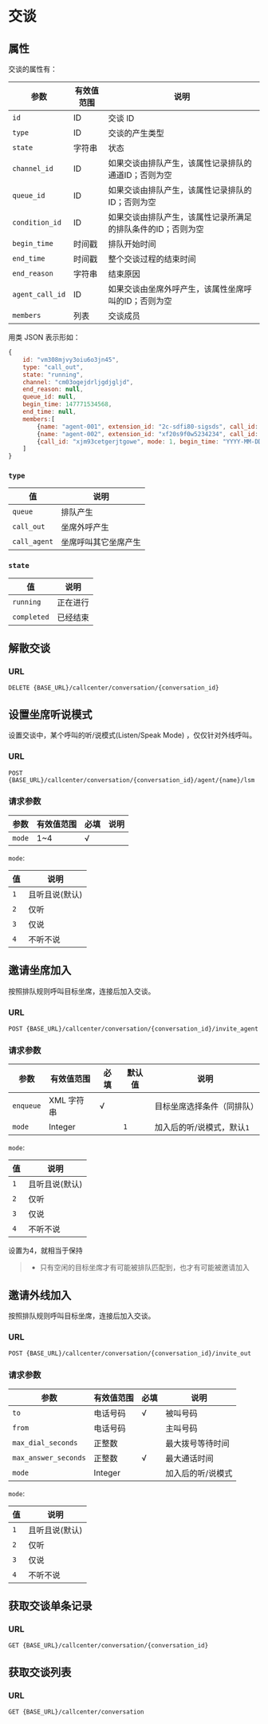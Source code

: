 # 交谈

<!-- toc -->

## 属性
交谈的属性有：

参数                      | 有效值范围                                | 说明
----------------------    | ----------------------------------------- | ----------------------------------------
`id`                      | ID                                        | 交谈 ID
`type`                    | ID                                        | 交谈的产生类型
`state`                   | 字符串                                    | 状态
`channel_id`              | ID                                        | 如果交谈由排队产生，该属性记录排队的通道ID；否则为空
`queue_id`                | ID                                        | 如果交谈由排队产生，该属性记录排队的ID；否则为空
`condition_id`            | ID                                        | 如果交谈由排队产生，该属性记录所满足的排队条件的ID；否则为空
`begin_time`              | 时间戳                                    | 排队开始时间
`end_time`                | 时间戳                                    | 整个交谈过程的结束时间
`end_reason`              | 字符串                                    | 结束原因
`agent_call_id`           | ID                                        | 如果交谈由坐席外呼产生，该属性坐席呼叫的ID；否则为空
`members`                  | 列表                                      | 交谈成员

用类 JSON 表示形如：

```js
{
    id: "vm308mjvy3oiu6o3jn45",
    type: "call_out",
    state: "running",
    channel: "cm03ogejdrljgdjgljd",
    end_reason: null,
    queue_id: null,
    begin_time: 147771534568,
    end_time: null,
    members:[
        {name: "agent-001", extension_id: "2c-sdfi80-sigsds", call_id: "fx20mudfsdfsdf", mode: 1, begin_time: "YYYY-MM-DD HH:MI:SS", end_time: null},
        {name: "agent-002", extension_id: "xf20s9f0w5234234", call_id: "a7ccx93mcjjlee", mode: 2, begin_time: "YYYY-MM-DD HH:MI:SS", end_time: null},
        {call_id: "xjm93cetgerjtgowe", mode: 1, begin_time: "YYYY-MM-DD HH:MI:SS", end_time: null}
    ]
}
```

### `type`

值                    | 说明
--------------------- | --------------
`queue`               | 排队产生
`call_out`            | 坐席外呼产生
`call_agent`          | 坐席呼叫其它坐席产生

### `state`

值              | 说明
--------------- | --------------
`running`       | 正在进行
`completed`     | 已经结束

## 解散交谈

### URL

```
DELETE {BASE_URL}/callcenter/conversation/{conversation_id}
```



## 设置坐席听说模式
设置交谈中，某个呼叫的听/说模式(Listen/Speak Mode) ，仅仅针对外线呼叫。

### URL

```
POST {BASE_URL}/callcenter/conversation/{conversation_id}/agent/{name}/lsm
```

### 请求参数

参数                   | 有效值范围            | 必填 | 说明
---------------------- | ----------------------| ---- | ----------------------------------------
`mode`                 | 1~4                   | √    | 

`mode`:

值     | 说明
------ | ---------
`1`    | 且听且说(默认)
`2`    | 仅听
`3`    | 仅说
`4`    | 不听不说

## 邀请坐席加入
按照排队规则呼叫目标坐席，连接后加入交谈。

### URL
```
POST {BASE_URL}/callcenter/conversation/{conversation_id}/invite_agent
```

### 请求参数

参数                   | 有效值范围            | 必填 | 默认值 | 说明
---------------------- | ----------------------| ---- | ------ | --------------------------------
`enqueue`              | XML 字符串            | √    |        | 目标坐席选择条件（同排队）
`mode`                 | Integer               |      | `1`    | 加入后的听/说模式，默认`1`

`mode`:

值     | 说明
------ | ---------
`1`    | 且听且说(默认)
`2`    | 仅听
`3`    | 仅说
`4`    | 不听不说

设置为4，就相当于保持

> - 只有空闲的目标坐席才有可能被排队匹配到，也才有可能被邀请加入

## 邀请外线加入
按照排队规则呼叫目标坐席，连接后加入交谈。

### URL

```
POST {BASE_URL}/callcenter/conversation/{conversation_id}/invite_out
```

### 请求参数

参数                   | 有效值范围            | 必填 | 说明
---------------------- | ----------------------| ---- | ----------------------------------------
`to`                   | 电话号码              | √    | 被叫号码
`from`                 | 电话号码              |      | 主叫号码
`max_dial_seconds`     | 正整数                |      | 最大拨号等待时间
`max_answer_seconds`   | 正整数                | √    | 最大通话时间
`mode`                 | Integer               |      | 加入后的听/说模式

`mode`:

值     | 说明
------ | ---------
`1`    | 且听且说(默认)
`2`    | 仅听
`3`    | 仅说
`4`    | 不听不说

## 获取交谈单条记录

### URL

```
GET {BASE_URL}/callcenter/conversation/{conversation_id}
```

## 获取交谈列表

### URL

```
GET {BASE_URL}/callcenter/conversation
```
